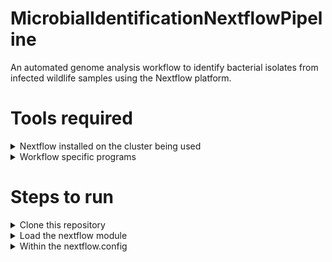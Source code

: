 # MicrobialIdentificationNextflowPipeline

An automated genome analysis workflow to identify bacterial isolates from infected wildlife samples using the Nextflow platform.

#  Tools required

<details>
  <summary>
  Nextflow installed on the cluster being used
  </summary>
  <br>
  a. Nextflow requires Bash 3.2 or later and Java 11 till 18 to be installed on the cluster
  </br>
  </br>
  b. Depending on the cluster program management loader, module loading can vary. An example of checking for module nextflow on SLURM (Simple Linux Utility for Resource Management) is the following:
  
  ```bash scripting
    $ module spider nextflow
  ```
  c. The output then looks like such:
  
  ```bash scripting
    -------------------------------------------------------------------------
    nextflow: nextflow/21.10.6
    -------------------------------------------------------------------------

    This module can be loaded directly: module load nextflow/21.10.6

    Help:
      Nextflow: Data-driven computational pipelines
      Nextflow enables scalable and reproducible scientific workflows using software containers. It allows the 
      adaptation of pipelines written in the most common scripting languages.
      Its fluent DSL simplifies the implementation and the deployment of complex parallel and 
      reactive workflows on clouds and clusters.
  ```

</details>

<details>
  <summary>
  Workflow specific programs
  </summary>
  <br>
  These need to also be installed on the cluster:
    </br>
    a. FastQC
    </br>
    b. Timmomatic
    </br>
    c. Unicycler
    </br>
    d. QUAST
    </br>
    e. BLAST
    </br>
    f. FastANI
    </br>
    g. Barrnap
    
</details>

# Steps to run

<details>
  <summary>
    Clone this repository
  </summary>
  <br>
  a. Make sure git is installed by typing the following in the command prompt:
  
  ```bash scripting
    $ git --version
  ```
  
  b. Then clone this repository:
  
  ```bash scripting
    $ git clone https://github.com/WyoARCC-Research/MicrobialIdentificationNextflowPipeline.git
  ```
</details>

<details>
  <summary>
    Load the nextflow module
  </summary>
  <br>
  Depending on the cluster program management loader, module loading can vary. An example of loading the nextflow module on SLURM (Simple Linux Utility for Resource Management) is the following:
  
  ```bash scripting
    $ module load nextflow
  ```
</details>

<details>
  <summary>
    Within the nextflow.config
  </summary>
  <br>
  a. Open the nextflow.config file, cloned from the repository, in a text editor.
  </br>
  </br>
  b.


  

